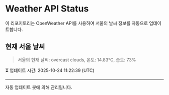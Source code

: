 
# Weather API Status

이 리포지토리는 OpenWeather API를 사용하여 서울의 날씨 정보를 자동으로 업데이트합니다.

## 현재 서울 날씨
> 서울의 현재 날씨: overcast clouds, 온도: 14.83°C, 습도: 73%

⏳ 업데이트 시간: 2025-10-24 11:22:39 (UTC)

---
자동 업데이트 봇에 의해 관리됩니다.
